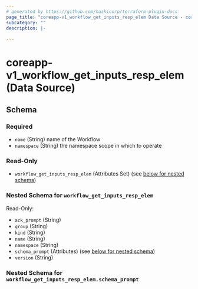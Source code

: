 ```yaml
---
# generated by https://github.com/hashicorp/terraform-plugin-docs
page_title: "coreapp-v1_workflow_get_inputs_resp_elem Data Source - coreapp-v1"
subcategory: ""
description: |-
  
---
```


# coreapp-v1_workflow_get_inputs_resp_elem (Data Source)





<!-- schema generated by tfplugindocs -->
## Schema

### Required

- `name` (String) name of the Workflow
- `namespace` (String) the namespace scope in which to operate

### Read-Only

- `workflow_get_inputs_resp_elem` (Attributes Set) (see [below for nested schema](#nestedatt--workflow_get_inputs_resp_elem))

<a id="nestedatt--workflow_get_inputs_resp_elem"></a>
### Nested Schema for `workflow_get_inputs_resp_elem`

Read-Only:

- `ack_prompt` (String)
- `group` (String)
- `kind` (String)
- `name` (String)
- `namespace` (String)
- `schema_prompt` (Attributes) (see [below for nested schema](#nestedatt--workflow_get_inputs_resp_elem--schema_prompt))
- `version` (String)

<a id="nestedatt--workflow_get_inputs_resp_elem--schema_prompt"></a>
### Nested Schema for `workflow_get_inputs_resp_elem.schema_prompt`
